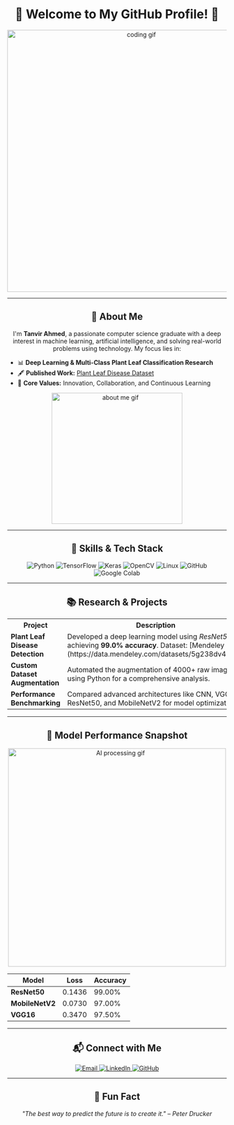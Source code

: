 <h1 align="center">🌟 Welcome to My GitHub Profile! 🌟</h1>

<p align="center">
  <img src="https://media.giphy.com/media/L1R1tvI9svkIWwpVYr/giphy.gif" alt="coding gif" width="600"/>
</p>

---

<h2 align="center">👋 About Me</h2>

<p align="center">
  I'm <strong>Tanvir Ahmed</strong>, a passionate computer science graduate with a deep interest in machine learning, artificial intelligence, and solving real-world problems using technology. My focus lies in:
</p>

- 📊 **Deep Learning & Multi-Class Plant Leaf Classification Research**  
- 🖋️ **Published Work:** [Plant Leaf Disease Dataset](https://data.mendeley.com/datasets/5g238dv4ht/1)  
- 🎯 **Core Values:** Innovation, Collaboration, and Continuous Learning  

<p align="center">
  <img src="https://media.giphy.com/media/ZVik7pBtu9dNS/giphy.gif" alt="about me gif" width="300"/>
</p>

---

<h2 align="center">🚀 Skills & Tech Stack</h2>

<p align="center">
  <img src="https://img.shields.io/badge/Python-%233776AB.svg?style=for-the-badge&logo=python&logoColor=white" alt="Python"/>
  <img src="https://img.shields.io/badge/TensorFlow-%23FF6F00.svg?style=for-the-badge&logo=tensorflow&logoColor=white" alt="TensorFlow"/>
  <img src="https://img.shields.io/badge/Keras-%23D00000.svg?style=for-the-badge&logo=keras&logoColor=white" alt="Keras"/>
  <img src="https://img.shields.io/badge/OpenCV-%235C3EE8.svg?style=for-the-badge&logo=opencv&logoColor=white" alt="OpenCV"/>
  <img src="https://img.shields.io/badge/Linux-%23FCC624.svg?style=for-the-badge&logo=linux&logoColor=black" alt="Linux"/>
  <img src="https://img.shields.io/badge/GitHub-%23121011.svg?style=for-the-badge&logo=github&logoColor=white" alt="GitHub"/>
  <img src="https://img.shields.io/badge/Google%20Colab-%23F9AB00.svg?style=for-the-badge&logo=googlecolab&logoColor=white" alt="Google Colab"/>
</p>

---

<h2 align="center">📚 Research & Projects</h2>

<table align="center">
<tr>
  <th>Project</th>
  <th>Description</th>
</tr>
<tr>
  <td><strong>Plant Leaf Disease Detection</strong></td>
  <td>Developed a deep learning model using <em>ResNet50</em> achieving <strong>99.0% accuracy</strong>. Dataset: [Mendeley Data](https://data.mendeley.com/datasets/5g238dv4ht/1).</td>
</tr>
<tr>
  <td><strong>Custom Dataset Augmentation</strong></td>
  <td>Automated the augmentation of 4000+ raw images using Python for a comprehensive analysis.</td>
</tr>
<tr>
  <td><strong>Performance Benchmarking</strong></td>
  <td>Compared advanced architectures like CNN, VGG16, ResNet50, and MobileNetV2 for model optimization.</td>
</tr>
</table>

---

<h2 align="center">🌟 Model Performance Snapshot</h2>

<p align="center">
  <img src="https://media.giphy.com/media/3o6MbfEHa19r6piRIY/giphy.gif" alt="AI processing gif" width="500"/>
</p>

| **Model**      | **Loss** | **Accuracy** |
|-----------------|----------|--------------|
| **ResNet50**   | 0.1436   | 99.00%       |
| **MobileNetV2**| 0.0730   | 97.00%       |
| **VGG16**      | 0.3470   | 97.50%       |

---

<h2 align="center">📬 Connect with Me</h2>

<p align="center">
  <a href="mailto:tanvir@example.com" target="_blank">
    <img src="https://img.shields.io/badge/Email-%23EA4335.svg?style=for-the-badge&logo=gmail&logoColor=white" alt="Email"/>
  </a>
  <a href="https://www.linkedin.com/in/tanvirahmed" target="_blank">
    <img src="https://img.shields.io/badge/LinkedIn-%230A66C2.svg?style=for-the-badge&logo=linkedin&logoColor=white" alt="LinkedIn"/>
  </a>
  <a href="https://github.com/tanvirahmed" target="_blank">
    <img src="https://img.shields.io/badge/GitHub-%23121011.svg?style=for-the-badge&logo=github&logoColor=white" alt="GitHub"/>
  </a>
</p>

---

<h2 align="center">🌟 Fun Fact</h2>

<p align="center">
  <em>"The best way to predict the future is to create it." – Peter Drucker</em>
</p>
